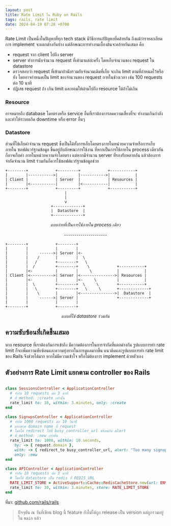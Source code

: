 ```yaml
---
layout: post
title: Rate Limit ใน Ruby on Rails
tags: rails, rate limit
date: 2024-04-19 07:28 +0700
---
```

Rate Limit เป็นหนึ่งในปัญหาที่ทุก tech stack มีวิธีการแก้ปัญหาที่คล้ายกัน ถึงแม้ว่ารายละเอียดการ
implement จะแตกต่างกันบ้าง แต่ลักษณะการทำงานเบื้องต้นจะคล้ายกันเสมอ คือ

- request จาก client ไปถึง server
- server ทำการนับจำนวน request ที่เค้ามาแต่ล่ะครั้ง โดยเก็บจำนวนของ request ใน datastore
- ตรวจสอบว่า request ที่เข้ามาถ้านับรวมกับจำนวนเดิมที่เก็บ จะเกิน limit ตามที่กำหนดไว้หรือยัง
  โดยอาจกำหนดเป็น limit ของจำนวนของ request ภายในช่วงเวลา เช่น
  100 requests ต่อ 10 นาที
- ปฏิเสธ request ถ้า เกิน limit และยอมให้ผ่านไปถึง resource ได้ถ้าไม่เกิน

### Resource
อาจหมายถึง database โดยตรงหรือ service อื่นที่เราต้องการลดความเสี่ยงที่จะ
ทำงานเกินกำลังและทำให้ระบบเกิด downtime หรือ error อื่นๆ

### Datastore
ส่วนที่ใช้เก็บค่าจำนวน request ซึ่งเป็นได้ทั้งการเก็บโดยตรงภายในหน่วยความจำหรือการเก็บภายใน
ซอฟต์แวร์ฐานข้อมูล ขึ้นอยู่กับลักษณะการใช้งาน ที่หากเป็นการใช้ภายใน process เดียวกัน ก็อาจเก็บค่า
ภายในหน่วยความจำโดยตรง แต่หากมีจำนวน server ที่รองรับหลายอัน แล้วต้องการจำกัดจำนวน limit
ร่วมกันก็ควรใช้ซอฟต์แวร์ฐานข้อมูลช่วย

```
+--------+            +---------+            +-----------+
|        |----------->|         |----------->|           |
| Client |            | Server  |            | Resources |
|        |<-----------|         |<-----------|           |
+--------+            +---------+            +-----------+
                          |
                          |
                          v
                    +-------------+
                    |  Datastore  |
                    +-------------+
```

<p style="text-align: center;"><em>แบบง่ายที่เป็นการใช้ภายใน process เดียว</em></p>
<p style="text-align: center;"><em>---------------------</em></p>


```
+--------+            +--------+
|        |            |        |
|        |     ------>| Server |<-
|        |    /       |        |  \
|        |   /        +--------+   \
|        |  /         +--------+    \            +-----------+
|        |<-          |        |     \           |           |
| Client |<---------->| Server |<--------------->| Resources |
|        |<-          |        |<-     \         |           |
|        |  \         +--------+  \     \        +-----------+
|        |   \        +--------+   \     \       +-------------+
|        |    \       |        |<--------------->|  Datastore  |
|        |     ------>| Server |                 +-------------+
|        |            |        |
+--------+            +--------+
```
<p style="text-align: center;"><em>แบบที่ใช้ datastore ร่วมกัน</em></p>

## ความซับซ้อนที่เกิดขึ้นเสมอ

หาก resource ที่เราต้องกันการเข้าถึง มีความต้องการในการจำกัดที่แตกต่างกัน รูปแบบการทำ
rate limit ก็จะเพิ่มความซับซ้อนและความยุ่งยากในการดูแลมากขึ้น แนวคิดและรูปแบบการทำ
rate limit ของ Rails จึงช่วยได้มาก หากไม่มีความเข้าใจ หรือไม่ต้องการ implement ด้วยตัวเอง

## ตัวอย่างการ Rate Limit แยกตาม controller ของ Rails

```ruby

class SessionsController < ApplicationController
  # จำกัด 10 requests ต่อ 3 นาที
  # ที่ method: :create เท่านั้น
  rate_limit to: 10, within: 3.minutes, only: :create
end

class SignupsController < ApplicationController
  # จำกัด 1000 requests ต่อ 10 วินาที
  # แยกตาม domain name ที่ request
  # โดยให้ redirect ไปที่ busy_controller_url พร้อมกับ alert
  # ที่ method: :new เท่านั้น
  rate_limit to: 1000, within: 10.seconds,
    by: -> { request.domain },
    with: -> { redirect_to busy_controller_url, alert: "Too many signups on domain!" },
    only: :new
end

class APIController < ApplicationController
  # จำกัด 10 requests ต่อ 3 นาที
  # โดยใช้ datastore เป็น redis ที่ REDIS_URL
  RATE_LIMIT_STORE = ActiveSupport::Cache::RedisCacheStore.new(url: ENV["REDIS_URL"])
  rate_limit to: 10, within: 3.minutes, store: RATE_LIMIT_STORE
end
```

ที่มา: [github.com/rails/rails](https://github.com/rails/rails/blob/main/actionpack/lib/action_controller/metal/rate_limiting.rb)

> ปัจจุบัน ณ วันที่เขียน blog นี้
> feature ยังไม่ได้ถูก release เป็น version แต่ถูกรวมอยู่ใน `main` แล้ว
